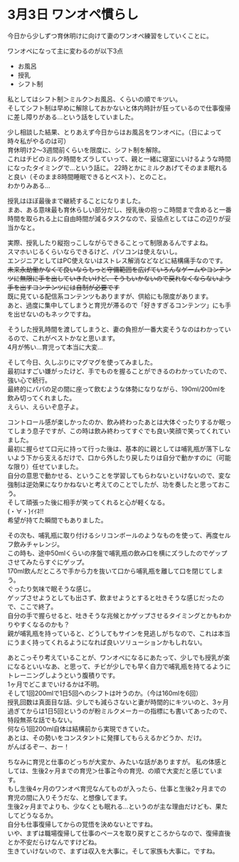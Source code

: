 # 3月3日 ワンオペ慣らし

今日から少しずつ育休明けに向けて妻のワンオペ練習をしていくことに。

ワンオペになって主に変わるのが以下3点

- お風呂
- 授乳
- シフト制

私としてはシフト制＞ミルク＞お風呂、くらいの順でキツい。  
そしてシフト制は早めに解除しておかないと体内時計が狂っているので仕事復帰に差し障りがある…という話をしていました。

少し相談した結果、とりあえず今日からはお風呂をワンオペに。（日によって時々私がやるのは可）  
育休明け2〜3週間前くらいを限度に、シフト制を解除。  
これはチビのミルク時間をズラしていって、親と一緒に寝室にいけるような時間になったタイミングで…という話に。
22時とかにミルクあげてそのまま眠れると良い（そのまま8時間睡眠できるとベスト）、とのこと。  
わかりみある…

授乳はほぼ最後まで継続することになりました。  
まあ、ある意味最も育休らしい部分だし、授乳後の抱っこ時間まで含めると一番時間を取られる上に自由時間が減るタスクなので、妥協点としてはこの辺りが妥当かなと。  

実際、授乳したり縦抱っこしながらできることって制限あるんですよね。  
スマホいじるくらいならできるけど、パソコンは使えないし。  
エンジニアとしてはPC使えないはストレス解消などなどに結構痛手なのです。  
~~未来永劫働かなくて良いならもっと守備範囲を広げていろんなゲームやコンテンツに無限に手を出していきたいけど、そうもいかないので戻れなくならないよう手を出すコンテンツには自制が必要です~~  
既に見ている配信系コンテンツもありますが、供給にも限度があります。  
あと、過度に集中してしまうと育児が滞るので「好きすぎるコンテンツ」にも手を出せないのもネックですね。  

そうした授乳時間を渡してしまうと、妻の負担が一番大変そうなのはわかっているので、これがベストかなと思います。  
4月が怖い…育児って本当に大変…


そして今日、久しぶりにマグマグを使ってみました。  
最初はすごい嫌がったけど、手でものを握ることができるのわかっていたので、強い心で続行。  
最終的にパパの足の間に座って飲むような体勢になりながら、190ml/200mlを飲み切ってくれました。  
えらい、えらいぞ息子よ。  

コントロール感が楽しかったのか、飲み終わったあとは大体ぐったりするか眠ってしまう息子ですが、この時は飲み終わってすぐでも良い笑顔で笑ってくれていました。  
最初に握らせて口元に持って行った後は、基本的に親としては哺乳瓶が落下しないよう下から支えるだけで、口から外したり戻したりは自分で動かすのに（可能な限り）任せていました。  
自分の意思で動かせる、ということを学習してもらわないといけないので、変な強制は逆効果になりかねないと考えてのことでしたが、功を奏したと思っておこう。  
そして頑張った後に相手が笑ってくれると心が軽くなる。  
(・∀・)ｲｲﾈ!!  
希望が持てた瞬間でもありました。

その次も、哺乳瓶に取り付けるシリコンボールのようなものを使って、再度セルフ飲みチャレンジ。  
この時も、途中50mlくらいの序盤で哺乳瓶の飲み口を横にズラしたのでゲップさせてみたらすぐにゲップ。  
170ml飲んだところで手から力を抜いて口から哺乳瓶を離して口を閉じてしまう。  
ぐったり気味で眠そうな感じ。  
ゲップさせようとしても出さず、飲ませようとすると吐きそうな感じだったので、ここで終了。  
自分の手で握らせると、吐きそうな兆候とかゲップさせるタイミングとかもわかりやすくなるのかも？  
親が哺乳瓶を持っていると、どうしてもサインを見逃しがちなので、これは本当にうまく持ってくれるようになれば良いソリューションかもしれない。

あとこっそり考えていることが、ワンオペになるにあたって、少しでも授乳が楽になるといいなあ、と思って、チビが少しでも早く自力で哺乳瓶を持てるようにトレーニングしようという腹積りです。  
1ヶ月でどこまでいけるかは不明。  
そして1回200mlで1日5回へのシフトは叶うのか。（今は160mlを6回）  
授乳回数は真面目な話、少しでも減らさないと妻が時間的にキツいのと、3ヶ月過ぎてからは1日5回というのが粉ミルクメーカーの指標にも書いてあったので、特段無茶な話でもない。  
何なら1回200ml自体は結構前から実現できていた。  
あとは、その勢いをコンスタントに発揮してもらえるかどうか、だけ。  
がんばるぞー、おー！


ちなみに育児と仕事のどっちが大変か、みたいな話がありますが。
私の体感としては、生後2ヶ月までの育児＞仕事≧今の育児、の順で大変だと感じています。  
もし生後4ヶ月のワンオペ育児なんてものが入ったら、仕事と生後2ヶ月までの育児の間に入りそうだな、と想像してます。  
生後2ヶ月までよりも、少なくとも眠れる…というのが主な理由だけども、果たしてどうなるか。  
自分も仕事復帰してからの覚悟を決めないとですね。  
いや、まずは職場復帰して仕事のペースを取り戻すところからなので、復帰直後とか不安だらけなんですけどね。  
生きていけないので、まずは収入を大事に。そして家族も大事に。ですね。